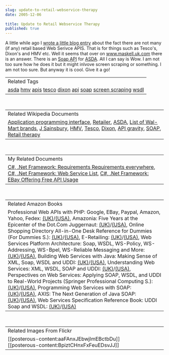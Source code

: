 ```yaml
---
slug: update-to-retail-webservice-therapy
date: 2005-12-06
 
title: Update to Retail Webservice Therapy
published: true
---
```

A little while ago I <a href="http://www.kinlan.co.uk/2005/08/retail-web-service-therapy.html">wrote a little blog entry</a> about the fact there are not many (if any) retail based Web Serivce APIS.  That is for things such as Tesco's, Dixon's and HMV etc.  Well it seems that over on <a href="http://www.maskell.uk.com/">www.maskell.uk.com</a> there is an answer.  There is an <a href="http://www.maskell.uk.com/webServices/Asda/Store.asmx" title="" target="">Soap API</a> for <a href="http://www.asda.co.uk/" title="" target="">ASDA</a>.  All I can say is Wow.  I am not too sure how he does it but it might inlvove screen scraping or something.  I am not too sure.  But anyway it is cool.  Give it a go!<p /><table class="TechnoratiHead TagHeader">
<tr><td>Related Tags</td></tr>
<tr class="Technorati"><td>
<a href="https://paul.kinlan.me/tags/asda" class="Tag" rel="tag">asda</a> <a href="https://paul.kinlan.me/tags/hmv" class="Tag" rel="tag">hmv</a> <a href="https://paul.kinlan.me/tags/apis" class="Tag" rel="tag">apis</a> <a href="https://paul.kinlan.me/tags/tesco" class="Tag" rel="tag">tesco</a> <a href="https://paul.kinlan.me/tags/dixon" class="Tag" rel="tag">dixon</a> <a href="https://paul.kinlan.me/tags/api" class="Tag" rel="tag">api</a> <a href="https://paul.kinlan.me/tags/soap" class="Tag" rel="tag">soap</a> <a href="https://paul.kinlan.me/tags/screen%20scraping" class="Tag" rel="tag">screen scraping</a> <a href="https://paul.kinlan.me/tags/wsdl" class="Tag" rel="tag">wsdl</a>
</td></tr>
</table><br /><table class="TechnoratiHead TagHeader">
<tr><td>Related Wikipedia Documents</td></tr>
<tr class="Technorati"><td>
<a href="http://en.wikipedia.org/wiki/API" class="Tag" rel="tag">Application programming interface</a>, <a href="http://en.wikipedia.org/wiki/Retail" class="Tag" rel="tag">Retailer</a>, <a href="http://en.wikipedia.org/wiki/ASDA" class="Tag" rel="tag">ASDA</a>, <a href="http://en.wikipedia.org/wiki/Ol'_Roy" class="Tag" rel="tag">List of Wal-Mart brands</a>, <a href="http://en.wikipedia.org/wiki/J_Sainsbury" class="Tag" rel="tag">J Sainsbury</a>, <a href="http://en.wikipedia.org/wiki/HMV" class="Tag" rel="tag">HMV</a>, <a href="http://en.wikipedia.org/wiki/Tesco" class="Tag" rel="tag">Tesco</a>, <a href="http://en.wikipedia.org/wiki/Dixon" class="Tag" rel="tag">Dixon</a>, <a href="http://en.wikipedia.org/wiki/API_gravity" class="Tag" rel="tag">API gravity</a>, <a href="http://en.wikipedia.org/wiki/SOAP" class="Tag" rel="tag">SOAP</a>, <a href="http://en.wikipedia.org/wiki/Retail_therapy" class="Tag" rel="tag">Retail therapy</a>
</td></tr>
</table><br /><table class="TechnoratiHead TagHeader">
<tr><td>My Related Documents</td></tr>
<tr class="Technorati"><td>
<a href="http://www.kinlan.co.uk/2005/09/requirements-requirements-everywhere.html" class="Tag" rel="tag">C#, .Net Framework: Requirements Requirements everywhere</a>, <a href="http://www.kinlan.co.uk/2005/09/web-service-list.html" class="Tag" rel="tag">C#, .Net Framework: Web Service List</a>, <a href="http://www.kinlan.co.uk/2005/11/ebay-offering-free-api-usage.html" class="Tag" rel="tag">C#, .Net Framework: EBay Offering Free API Usage</a>
</td></tr>
</table><br /><table class="TechnoratiHead TagHeader">
<tr><td>Related Amazon Books</td></tr>
<tr class="Technorati"><td>Professional Web APIs with PHP: Google, EBay, Paypal, Amazon, Yahoo, Fedex: <a href="http://www.amazon.co.uk/exec/obidos/redirect?tag=cnetfra-21&amp;link_code=xm2&amp;camp=2025&amp;creative=165953&amp;path=http://www.amazon.co.uk/gp/redirect.html%253fASIN=0764589547%2526tag=cnetfra-21%2526lcode=xm2%2526cID=2025%2526ccmID=165953%2526location=/o/ASIN/0764589547%25253FSubscriptionId=0CM2PVF6VAHJQKW5G782" class="Tag" rel="tag">(UK)</a>/<a href="http://www.amazon.com/exec/obidos/redirect?tag=cnetfra-20&amp;link_code=xm2&amp;camp=2025&amp;creative=165953&amp;path=http://www.amazon.com/gp/redirect.html%253fASIN=0764589547%2526tag=cnetfra-20%2526lcode=xm2%2526cID=2025%2526ccmID=165953%2526location=/o/ASIN/0764589547%25253FSubscriptionId=0CM2PVF6VAHJQKW5G782" class="Tag" rel="tag">(USA)</a>, Amazonia: Five Years at the Epicenter of the Dot.Com Juggernaut: <a href="http://www.amazon.co.uk/exec/obidos/redirect?tag=cnetfra-21&amp;link_code=xm2&amp;camp=2025&amp;creative=165953&amp;path=http://www.amazon.co.uk/gp/redirect.html%253fASIN=1565848705%2526tag=cnetfra-21%2526lcode=xm2%2526cID=2025%2526ccmID=165953%2526location=/o/ASIN/1565848705%25253FSubscriptionId=0CM2PVF6VAHJQKW5G782" class="Tag" rel="tag">(UK)</a>/<a href="http://www.amazon.com/exec/obidos/redirect?tag=cnetfra-20&amp;link_code=xm2&amp;camp=2025&amp;creative=165953&amp;path=http://www.amazon.com/gp/redirect.html%253fASIN=1565848705%2526tag=cnetfra-20%2526lcode=xm2%2526cID=2025%2526ccmID=165953%2526location=/o/ASIN/1565848705%25253FSubscriptionId=0CM2PVF6VAHJQKW5G782" class="Tag" rel="tag">(USA)</a>, Online Shopping Directory All-in-One Desk Reference for Dummies (For Dummies S.): <a href="http://www.amazon.co.uk/exec/obidos/redirect?tag=cnetfra-21&amp;link_code=xm2&amp;camp=2025&amp;creative=165953&amp;path=http://www.amazon.co.uk/gp/redirect.html%253fASIN=0764574957%2526tag=cnetfra-21%2526lcode=xm2%2526cID=2025%2526ccmID=165953%2526location=/o/ASIN/0764574957%25253FSubscriptionId=0CM2PVF6VAHJQKW5G782" class="Tag" rel="tag">(UK)</a>/<a href="http://www.amazon.com/exec/obidos/redirect?tag=cnetfra-20&amp;link_code=xm2&amp;camp=2025&amp;creative=165953&amp;path=http://www.amazon.com/gp/redirect.html%253fASIN=0764574957%2526tag=cnetfra-20%2526lcode=xm2%2526cID=2025%2526ccmID=165953%2526location=/o/ASIN/0764574957%25253FSubscriptionId=0CM2PVF6VAHJQKW5G782" class="Tag" rel="tag">(USA)</a>, E-Retailing: <a href="http://www.amazon.co.uk/exec/obidos/redirect?tag=cnetfra-21&amp;link_code=xm2&amp;camp=2025&amp;creative=165953&amp;path=http://www.amazon.co.uk/gp/redirect.html%253fASIN=041531142X%2526tag=cnetfra-21%2526lcode=xm2%2526cID=2025%2526ccmID=165953%2526location=/o/ASIN/041531142X%25253FSubscriptionId=0CM2PVF6VAHJQKW5G782" class="Tag" rel="tag">(UK)</a>/<a href="http://www.amazon.com/exec/obidos/redirect?tag=cnetfra-20&amp;link_code=xm2&amp;camp=2025&amp;creative=165953&amp;path=http://www.amazon.com/gp/redirect.html%253fASIN=041531142X%2526tag=cnetfra-20%2526lcode=xm2%2526cID=2025%2526ccmID=165953%2526location=/o/ASIN/041531142X%25253FSubscriptionId=0CM2PVF6VAHJQKW5G782" class="Tag" rel="tag">(USA)</a>, Web Services Platform Architecture: Soap, WSDL, WS-Policy, WS-Addressing, WS-Bpel, WS-Reliable Messaging and More: <a href="http://www.amazon.co.uk/exec/obidos/redirect?tag=cnetfra-21&amp;link_code=xm2&amp;camp=2025&amp;creative=165953&amp;path=http://www.amazon.co.uk/gp/redirect.html%253fASIN=0131488740%2526tag=cnetfra-21%2526lcode=xm2%2526cID=2025%2526ccmID=165953%2526location=/o/ASIN/0131488740%25253FSubscriptionId=0CM2PVF6VAHJQKW5G782" class="Tag" rel="tag">(UK)</a>/<a href="http://www.amazon.com/exec/obidos/redirect?tag=cnetfra-20&amp;link_code=xm2&amp;camp=2025&amp;creative=165953&amp;path=http://www.amazon.com/gp/redirect.html%253fASIN=0131488740%2526tag=cnetfra-20%2526lcode=xm2%2526cID=2025%2526ccmID=165953%2526location=/o/ASIN/0131488740%25253FSubscriptionId=0CM2PVF6VAHJQKW5G782" class="Tag" rel="tag">(USA)</a>, Building Web Services with Java: Making Sense of XML, Soap, WSDL and UDDI: <a href="http://www.amazon.co.uk/exec/obidos/redirect?tag=cnetfra-21&amp;link_code=xm2&amp;camp=2025&amp;creative=165953&amp;path=http://www.amazon.co.uk/gp/redirect.html%253fASIN=0672326418%2526tag=cnetfra-21%2526lcode=xm2%2526cID=2025%2526ccmID=165953%2526location=/o/ASIN/0672326418%25253FSubscriptionId=0CM2PVF6VAHJQKW5G782" class="Tag" rel="tag">(UK)</a>/<a href="http://www.amazon.com/exec/obidos/redirect?tag=cnetfra-20&amp;link_code=xm2&amp;camp=2025&amp;creative=165953&amp;path=http://www.amazon.com/gp/redirect.html%253fASIN=0672326418%2526tag=cnetfra-20%2526lcode=xm2%2526cID=2025%2526ccmID=165953%2526location=/o/ASIN/0672326418%25253FSubscriptionId=0CM2PVF6VAHJQKW5G782" class="Tag" rel="tag">(USA)</a>, Understanding Web Services: XML, WSDL, SOAP and UDDI: <a href="http://www.amazon.co.uk/exec/obidos/redirect?tag=cnetfra-21&amp;link_code=xm2&amp;camp=2025&amp;creative=165953&amp;path=http://www.amazon.co.uk/gp/redirect.html%253fASIN=0201750813%2526tag=cnetfra-21%2526lcode=xm2%2526cID=2025%2526ccmID=165953%2526location=/o/ASIN/0201750813%25253FSubscriptionId=0CM2PVF6VAHJQKW5G782" class="Tag" rel="tag">(UK)</a>/<a href="http://www.amazon.com/exec/obidos/redirect?tag=cnetfra-20&amp;link_code=xm2&amp;camp=2025&amp;creative=165953&amp;path=http://www.amazon.com/gp/redirect.html%253fASIN=0201750813%2526tag=cnetfra-20%2526lcode=xm2%2526cID=2025%2526ccmID=165953%2526location=/o/ASIN/0201750813%25253FSubscriptionId=0CM2PVF6VAHJQKW5G782" class="Tag" rel="tag">(USA)</a>, Perspectives on Web Services: Applying SOAP, WSDL, and UDDI to Real-World Projects (Springer Professional Computing S.): <a href="http://www.amazon.co.uk/exec/obidos/redirect?tag=cnetfra-21&amp;link_code=xm2&amp;camp=2025&amp;creative=165953&amp;path=http://www.amazon.co.uk/gp/redirect.html%253fASIN=3540009140%2526tag=cnetfra-21%2526lcode=xm2%2526cID=2025%2526ccmID=165953%2526location=/o/ASIN/3540009140%25253FSubscriptionId=0CM2PVF6VAHJQKW5G782" class="Tag" rel="tag">(UK)</a>/<a href="http://www.amazon.com/exec/obidos/redirect?tag=cnetfra-20&amp;link_code=xm2&amp;camp=2025&amp;creative=165953&amp;path=http://www.amazon.com/gp/redirect.html%253fASIN=3540009140%2526tag=cnetfra-20%2526lcode=xm2%2526cID=2025%2526ccmID=165953%2526location=/o/ASIN/3540009140%25253FSubscriptionId=0CM2PVF6VAHJQKW5G782" class="Tag" rel="tag">(USA)</a>, Programming Web Services with SOAP: <a href="http://www.amazon.co.uk/exec/obidos/redirect?tag=cnetfra-21&amp;link_code=xm2&amp;camp=2025&amp;creative=165953&amp;path=http://www.amazon.co.uk/gp/redirect.html%253fASIN=0596000952%2526tag=cnetfra-21%2526lcode=xm2%2526cID=2025%2526ccmID=165953%2526location=/o/ASIN/0596000952%25253FSubscriptionId=0CM2PVF6VAHJQKW5G782" class="Tag" rel="tag">(UK)</a>/<a href="http://www.amazon.com/exec/obidos/redirect?tag=cnetfra-20&amp;link_code=xm2&amp;camp=2025&amp;creative=165953&amp;path=http://www.amazon.com/gp/redirect.html%253fASIN=0596000952%2526tag=cnetfra-20%2526lcode=xm2%2526cID=2025%2526ccmID=165953%2526location=/o/ASIN/0596000952%25253FSubscriptionId=0CM2PVF6VAHJQKW5G782" class="Tag" rel="tag">(USA)</a>, AXIS: The Next Generation of Java SOAP: <a href="http://www.amazon.co.uk/exec/obidos/redirect?tag=cnetfra-21&amp;link_code=xm2&amp;camp=2025&amp;creative=165953&amp;path=http://www.amazon.co.uk/gp/redirect.html%253fASIN=1861007159%2526tag=cnetfra-21%2526lcode=xm2%2526cID=2025%2526ccmID=165953%2526location=/o/ASIN/1861007159%25253FSubscriptionId=0CM2PVF6VAHJQKW5G782" class="Tag" rel="tag">(UK)</a>/<a href="http://www.amazon.com/exec/obidos/redirect?tag=cnetfra-20&amp;link_code=xm2&amp;camp=2025&amp;creative=165953&amp;path=http://www.amazon.com/gp/redirect.html%253fASIN=1861007159%2526tag=cnetfra-20%2526lcode=xm2%2526cID=2025%2526ccmID=165953%2526location=/o/ASIN/1861007159%25253FSubscriptionId=0CM2PVF6VAHJQKW5G782" class="Tag" rel="tag">(USA)</a>, Web Services Specification Reference Book: UDDI Soap and WSDL: <a href="http://www.amazon.co.uk/exec/obidos/redirect?tag=cnetfra-21&amp;link_code=xm2&amp;camp=2025&amp;creative=165953&amp;path=http://www.amazon.co.uk/gp/redirect.html%253fASIN=0130857262%2526tag=cnetfra-21%2526lcode=xm2%2526cID=2025%2526ccmID=165953%2526location=/o/ASIN/0130857262%25253FSubscriptionId=0CM2PVF6VAHJQKW5G782" class="Tag" rel="tag">(UK)</a>/<a href="http://www.amazon.com/exec/obidos/redirect?tag=cnetfra-20&amp;link_code=xm2&amp;camp=2025&amp;creative=165953&amp;path=http://www.amazon.com/gp/redirect.html%253fASIN=0130857262%2526tag=cnetfra-20%2526lcode=xm2%2526cID=2025%2526ccmID=165953%2526location=/o/ASIN/0130857262%25253FSubscriptionId=0CM2PVF6VAHJQKW5G782" class="Tag" rel="tag">(USA)</a>
</td></tr>
</table><br /><table class="TechnoratiHead TagHeader">
<tr><td>Related Images From Flickr</td></tr>
<tr class="Technorati"><td>
<span style="float: left;">[[posterous-content:aaFAnxJEbwjImEBctbDu]]</span><span style="float: left;">[[posterous-content:BpiztCHnxFxFeuEDsvJJ]]</span>
</td></tr>
</table>

